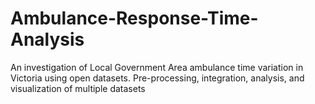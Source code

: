 # Ambulance-Response-Time-Analysis

An investigation of Local Government Area ambulance time variation in Victoria using open datasets. Pre-processing, integration, analysis, and visualization of multiple datasets
